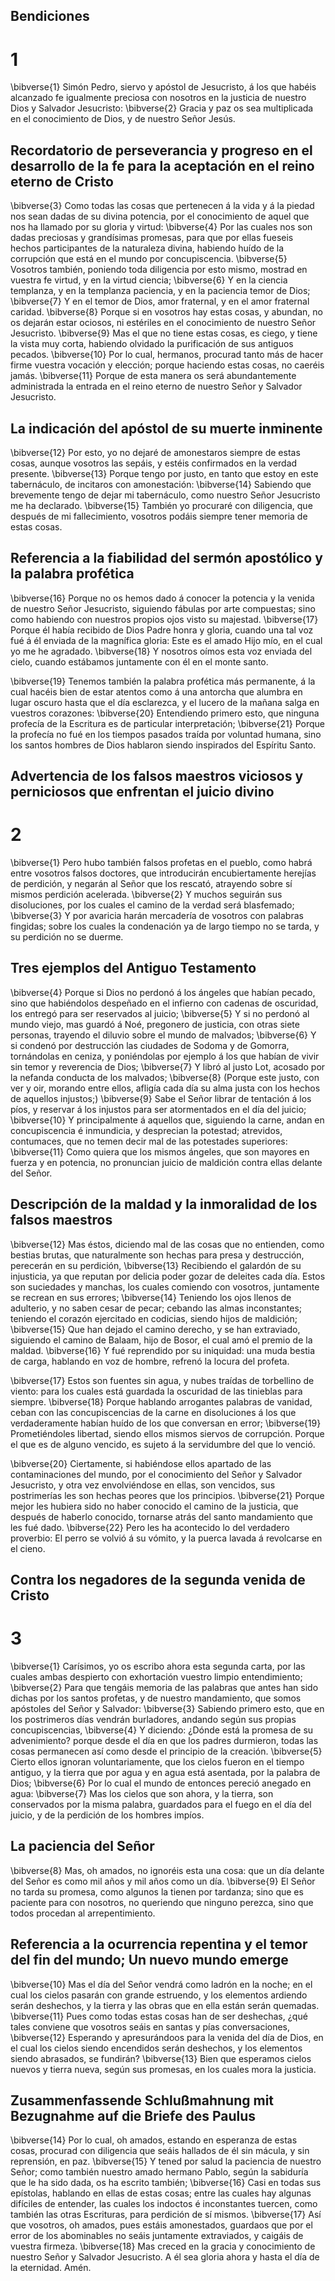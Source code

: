 ## Bendiciones
# 1 
\bibverse{1} Simón Pedro, siervo y apóstol de Jesucristo, á los que habéis alcanzado fe igualmente preciosa con nosotros en la justicia de nuestro Dios y Salvador Jesucristo: \bibverse{2} Gracia y paz os sea multiplicada en el conocimiento de Dios, y de nuestro Señor Jesús.

## Recordatorio de perseverancia y progreso en el desarrollo de la fe para la aceptación en el reino eterno de Cristo
\bibverse{3} Como todas las cosas que pertenecen á la vida y á la piedad nos sean dadas de su divina potencia, por el conocimiento de aquel que nos ha llamado por su gloria y virtud: \bibverse{4} Por las cuales nos son dadas preciosas y grandísimas promesas, para que por ellas fueseis hechos participantes de la naturaleza divina, habiendo huído de la corrupción que está en el mundo por concupiscencia. \bibverse{5} Vosotros también, poniendo toda diligencia por esto mismo, mostrad en vuestra fe virtud, y en la virtud ciencia; \bibverse{6} Y en la ciencia templanza, y en la templanza paciencia, y en la paciencia temor de Dios; \bibverse{7} Y en el temor de Dios, amor fraternal, y en el amor fraternal caridad. \bibverse{8} Porque si en vosotros hay estas cosas, y abundan, no os dejarán estar ociosos, ni estériles en el conocimiento de nuestro Señor Jesucristo. \bibverse{9} Mas el que no tiene estas cosas, es ciego, y tiene la vista muy corta, habiendo olvidado la purificación de sus antiguos pecados. \bibverse{10} Por lo cual, hermanos, procurad tanto más de hacer firme vuestra vocación y elección; porque haciendo estas cosas, no caeréis jamás. \bibverse{11} Porque de esta manera os será abundantemente administrada la entrada en el reino eterno de nuestro Señor y Salvador Jesucristo. 

## La indicación del apóstol de su muerte inminente
\bibverse{12} Por esto, yo no dejaré de amonestaros siempre de estas cosas, aunque vosotros las sepáis, y estéis confirmados en la verdad presente. \bibverse{13} Porque tengo por justo, en tanto que estoy en este tabernáculo, de incitaros con amonestación: \bibverse{14} Sabiendo que brevemente tengo de dejar mi tabernáculo, como nuestro Señor Jesucristo me ha declarado. \bibverse{15} También yo procuraré con diligencia, que después de mi fallecimiento, vosotros podáis siempre tener memoria de estas cosas. 

## Referencia a la fiabilidad del sermón apostólico y la palabra profética
\bibverse{16} Porque no os hemos dado á conocer la potencia y la venida de nuestro Señor Jesucristo, siguiendo fábulas por arte compuestas; sino como habiendo con nuestros propios ojos visto su majestad. \bibverse{17} Porque él había recibido de Dios Padre honra y gloria, cuando una tal voz fué á él enviada de la magnífica gloria: Este es el amado Hijo mío, en el cual yo me he agradado. \bibverse{18} Y nosotros oímos esta voz enviada del cielo, cuando estábamos juntamente con él en el monte santo. 

\bibverse{19} Tenemos también la palabra profética más permanente, á la cual hacéis bien de estar atentos como á una antorcha que alumbra en lugar oscuro hasta que el día esclarezca, y el lucero de la mañana salga en vuestros corazones: \bibverse{20} Entendiendo primero esto, que ninguna profecía de la Escritura es de particular interpretación; \bibverse{21} Porque la profecía no fué en los tiempos pasados traída por voluntad humana, sino los santos hombres de Dios hablaron siendo inspirados del Espíritu Santo. 

## Advertencia de los falsos maestros viciosos y perniciosos que enfrentan el juicio divino
# 2 
\bibverse{1} Pero hubo también falsos profetas en el pueblo, como habrá entre vosotros falsos doctores, que introducirán encubiertamente herejías de perdición, y negarán al Señor que los rescató, atrayendo sobre sí mismos perdición acelerada. \bibverse{2} Y muchos seguirán sus disoluciones, por los cuales el camino de la verdad será blasfemado; \bibverse{3} Y por avaricia harán mercadería de vosotros con palabras fingidas; sobre los cuales la condenación ya de largo tiempo no se tarda, y su perdición no se duerme. 

## Tres ejemplos del Antiguo Testamento
\bibverse{4} Porque si Dios no perdonó á los ángeles que habían pecado, sino que habiéndolos despeñado en el infierno con cadenas de oscuridad, los entregó para ser reservados al juicio; \bibverse{5} Y si no perdonó al mundo viejo, mas guardó á Noé, pregonero de justicia, con otras siete personas, trayendo el diluvio sobre el mundo de malvados; \bibverse{6} Y si condenó por destrucción las ciudades de Sodoma y de Gomorra, tornándolas en ceniza, y poniéndolas por ejemplo á los que habían de vivir sin temor y reverencia de Dios; \bibverse{7} Y libró al justo Lot, acosado por la nefanda conducta de los malvados; \bibverse{8} (Porque este justo, con ver y oir, morando entre ellos, afligía cada día su alma justa con los hechos de aquellos injustos;) \bibverse{9} Sabe el Señor librar de tentación á los píos, y reservar á los injustos para ser atormentados en el día del juicio; \bibverse{10} Y principalmente á aquellos que, siguiendo la carne, andan en concupiscencia é inmundicia, y desprecian la potestad; atrevidos, contumaces, que no temen decir mal de las potestades superiores: \bibverse{11} Como quiera que los mismos ángeles, que son mayores en fuerza y en potencia, no pronuncian juicio de maldición contra ellas delante del Señor.

## Descripción de la maldad y la inmoralidad de los falsos maestros
\bibverse{12} Mas éstos, diciendo mal de las cosas que no entienden, como bestias brutas, que naturalmente son hechas para presa y destrucción, perecerán en su perdición, \bibverse{13} Recibiendo el galardón de su injusticia, ya que reputan por delicia poder gozar de deleites cada día. Estos son suciedades y manchas, los cuales comiendo con vosotros, juntamente se recrean en sus errores; \bibverse{14} Teniendo los ojos llenos de adulterio, y no saben cesar de pecar; cebando las almas inconstantes; teniendo el corazón ejercitado en codicias, siendo hijos de maldición; \bibverse{15} Que han dejado el camino derecho, y se han extraviado, siguiendo el camino de Balaam, hijo de Bosor, el cual amó el premio de la maldad. \bibverse{16} Y fué reprendido por su iniquidad: una muda bestia de carga, hablando en voz de hombre, refrenó la locura del profeta. 

\bibverse{17} Estos son fuentes sin agua, y nubes traídas de torbellino de viento: para los cuales está guardada la oscuridad de las tinieblas para siempre. \bibverse{18} Porque hablando arrogantes palabras de vanidad, ceban con las concupiscencias de la carne en disoluciones á los que verdaderamente habían huído de los que conversan en error; \bibverse{19} Prometiéndoles libertad, siendo ellos mismos siervos de corrupción. Porque el que es de alguno vencido, es sujeto á la servidumbre del que lo venció. 

\bibverse{20} Ciertamente, si habiéndose ellos apartado de las contaminaciones del mundo, por el conocimiento del Señor y Salvador Jesucristo, y otra vez envolviéndose en ellas, son vencidos, sus postrimerías les son hechas peores que los principios. \bibverse{21} Porque mejor les hubiera sido no haber conocido el camino de la justicia, que después de haberlo conocido, tornarse atrás del santo mandamiento que les fué dado. \bibverse{22} Pero les ha acontecido lo del verdadero proverbio: El perro se volvió á su vómito, y la puerca lavada á revolcarse en el cieno. 

## Contra los negadores de la segunda venida de Cristo
# 3 
\bibverse{1} Carísimos, yo os escribo ahora esta segunda carta, por las cuales ambas despierto con exhortación vuestro limpio entendimiento; \bibverse{2} Para que tengáis memoria de las palabras que antes han sido dichas por los santos profetas, y de nuestro mandamiento, que somos apóstoles del Señor y Salvador: \bibverse{3} Sabiendo primero esto, que en los postrimeros días vendrán burladores, andando según sus propias concupiscencias, \bibverse{4} Y diciendo: ¿Dónde está la promesa de su advenimiento? porque desde el día en que los padres durmieron, todas las cosas permanecen así como desde el principio de la creación. \bibverse{5} Cierto ellos ignoran voluntariamente, que los cielos fueron en el tiempo antiguo, y la tierra que por agua y en agua está asentada, por la palabra de Dios; \bibverse{6} Por lo cual el mundo de entonces pereció anegado en agua: \bibverse{7} Mas los cielos que son ahora, y la tierra, son conservados por la misma palabra, guardados para el fuego en el día del juicio, y de la perdición de los hombres impíos. 

## La paciencia del Señor
\bibverse{8} Mas, oh amados, no ignoréis esta una cosa: que un día delante del Señor es como mil años y mil años como un día. \bibverse{9} El Señor no tarda su promesa, como algunos la tienen por tardanza; sino que es paciente para con nosotros, no queriendo que ninguno perezca, sino que todos procedan al arrepentimiento.

## Referencia a la ocurrencia repentina y el temor del fin del mundo; Un nuevo mundo emerge
\bibverse{10} Mas el día del Señor vendrá como ladrón en la noche; en el cual los cielos pasarán con grande estruendo, y los elementos ardiendo serán deshechos, y la tierra y las obras que en ella están serán quemadas. \bibverse{11} Pues como todas estas cosas han de ser deshechas, ¿qué tales conviene que vosotros seáis en santas y pías conversaciones, \bibverse{12} Esperando y apresurándoos para la venida del día de Dios, en el cual los cielos siendo encendidos serán deshechos, y los elementos siendo abrasados, se fundirán? \bibverse{13} Bien que esperamos cielos nuevos y tierra nueva, según sus promesas, en los cuales mora la justicia. 

## Zusammenfassende Schlußmahnung mit Bezugnahme auf die Briefe des Paulus
\bibverse{14} Por lo cual, oh amados, estando en esperanza de estas cosas, procurad con diligencia que seáis hallados de él sin mácula, y sin reprensión, en paz. \bibverse{15} Y tened por salud la paciencia de nuestro Señor; como también nuestro amado hermano Pablo, según la sabiduría que le ha sido dada, os ha escrito también; \bibverse{16} Casi en todas sus epístolas, hablando en ellas de estas cosas; entre las cuales hay algunas difíciles de entender, las cuales los indoctos é inconstantes tuercen, como también las otras Escrituras, para perdición de sí mismos. \bibverse{17} Así que vosotros, oh amados, pues estáis amonestados, guardaos que por el error de los abominables no seáis juntamente extraviados, y caigáis de vuestra firmeza. \bibverse{18} Mas creced en la gracia y conocimiento de nuestro Señor y Salvador Jesucristo. A él sea gloria ahora y hasta el día de la eternidad. Amén. 